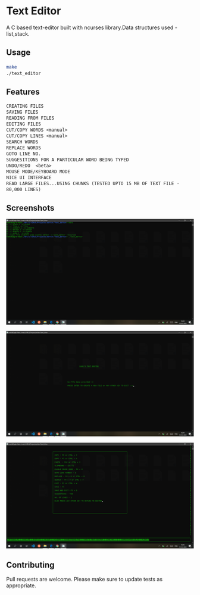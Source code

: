 # Text Editor

A C based text-editor built with ncurses library.Data structures used - list,stack.

## Usage



```bash
make 
./text_editor
```
## Features
    CREATING FILES
	SAVING FILES 
	READING FROM FILES
	EDITING FILES
	CUT/COPY WORDS <manual>
	CUT/COPY LINES <manual>
	SEARCH WORDS
	REPLACE WORDS
	GOTO LINE NO.
	SUGGESITIONS FOR A PARTICULAR WORD BEING TYPED
	UNDO/REDO  <beta>
	MOUSE MODE/KEYBOARD MODE
	NICE UI INTERFACE
	READ LARGE FILES...USING CHUNKS (TESTED UPTO 15 MB OF TEXT FILE - 80,000 LINES)
## Screenshots

![](https://github.com/vasusharma7/Text-Editor/blob/master/screenshots/Screenshot%20(479).png)

![](https://github.com/vasusharma7/Text-Editor/blob/master/screenshots/Screenshot%20(480).png)

![](https://github.com/vasusharma7/Text-Editor/blob/master/screenshots/Screenshot%20(481).png)


## Contributing
Pull requests are welcome. 
Please make sure to update tests as appropriate.

